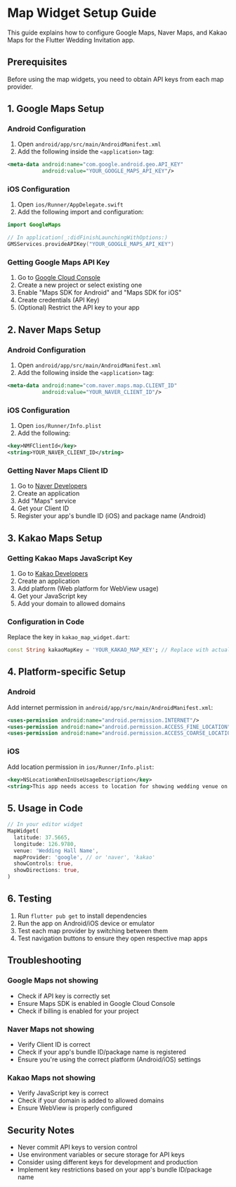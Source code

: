 # Map Widget Setup Guide

This guide explains how to configure Google Maps, Naver Maps, and Kakao Maps for the Flutter Wedding Invitation app.

## Prerequisites

Before using the map widgets, you need to obtain API keys from each map provider.

## 1. Google Maps Setup

### Android Configuration

1. Open `android/app/src/main/AndroidManifest.xml`
2. Add the following inside the `<application>` tag:

```xml
<meta-data android:name="com.google.android.geo.API_KEY"
           android:value="YOUR_GOOGLE_MAPS_API_KEY"/>
```

### iOS Configuration

1. Open `ios/Runner/AppDelegate.swift`
2. Add the following import and configuration:

```swift
import GoogleMaps

// In application(_:didFinishLaunchingWithOptions:)
GMSServices.provideAPIKey("YOUR_GOOGLE_MAPS_API_KEY")
```

### Getting Google Maps API Key

1. Go to [Google Cloud Console](https://console.cloud.google.com)
2. Create a new project or select existing one
3. Enable "Maps SDK for Android" and "Maps SDK for iOS"
4. Create credentials (API Key)
5. (Optional) Restrict the API key to your app

## 2. Naver Maps Setup

### Android Configuration

1. Open `android/app/src/main/AndroidManifest.xml`
2. Add the following inside the `<application>` tag:

```xml
<meta-data android:name="com.naver.maps.map.CLIENT_ID"
           android:value="YOUR_NAVER_CLIENT_ID"/>
```

### iOS Configuration

1. Open `ios/Runner/Info.plist`
2. Add the following:

```xml
<key>NMFClientId</key>
<string>YOUR_NAVER_CLIENT_ID</string>
```

### Getting Naver Maps Client ID

1. Go to [Naver Developers](https://developers.naver.com)
2. Create an application
3. Add "Maps" service
4. Get your Client ID
5. Register your app's bundle ID (iOS) and package name (Android)

## 3. Kakao Maps Setup

### Getting Kakao Maps JavaScript Key

1. Go to [Kakao Developers](https://developers.kakao.com)
2. Create an application
3. Add platform (Web platform for WebView usage)
4. Get your JavaScript key
5. Add your domain to allowed domains

### Configuration in Code

Replace the key in `kakao_map_widget.dart`:

```dart
const String kakaoMapKey = 'YOUR_KAKAO_MAP_KEY'; // Replace with actual key
```

## 4. Platform-specific Setup

### Android

Add internet permission in `android/app/src/main/AndroidManifest.xml`:

```xml
<uses-permission android:name="android.permission.INTERNET"/>
<uses-permission android:name="android.permission.ACCESS_FINE_LOCATION"/>
<uses-permission android:name="android.permission.ACCESS_COARSE_LOCATION"/>
```

### iOS

Add location permission in `ios/Runner/Info.plist`:

```xml
<key>NSLocationWhenInUseUsageDescription</key>
<string>This app needs access to location for showing wedding venue on map.</string>
```

## 5. Usage in Code

```dart
// In your editor widget
MapWidget(
  latitude: 37.5665,
  longitude: 126.9780,
  venue: 'Wedding Hall Name',
  mapProvider: 'google', // or 'naver', 'kakao'
  showControls: true,
  showDirections: true,
)
```

## 6. Testing

1. Run `flutter pub get` to install dependencies
2. Run the app on Android/iOS device or emulator
3. Test each map provider by switching between them
4. Test navigation buttons to ensure they open respective map apps

## Troubleshooting

### Google Maps not showing
- Check if API key is correctly set
- Ensure Maps SDK is enabled in Google Cloud Console
- Check if billing is enabled for your project

### Naver Maps not showing
- Verify Client ID is correct
- Check if your app's bundle ID/package name is registered
- Ensure you're using the correct platform (Android/iOS) settings

### Kakao Maps not showing
- Verify JavaScript key is correct
- Check if your domain is added to allowed domains
- Ensure WebView is properly configured

## Security Notes

- Never commit API keys to version control
- Use environment variables or secure storage for API keys
- Consider using different keys for development and production
- Implement key restrictions based on your app's bundle ID/package name
